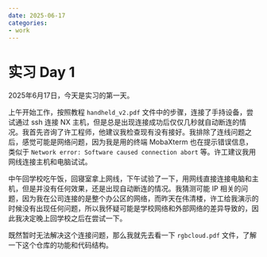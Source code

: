 ```yaml
---
date: 2025-06-17
categories:
- work
---
```


# 实习 Day 1

2025年6月17日，今天是实习的第一天。

上午开始工作，按照教程 `handheld_v2.pdf` 文件中的步骤，连接了手持设备，尝试通过 ssh 连接 NX 主机，但是总是出现连接成功后仅仅几秒就自动断连的情况。我首先咨询了许工程师，他建议我检查现有没有接好。我排除了连线问题之后，感觉可能是网络问题，因为我是用的终端 MobaXterm 也在提示错误信息，类似于 `Network error: Software caused connection abort` 等。许工建议我用网线连接主机和电脑试试。

中午回学校吃午饭，回寝室拿上网线，下午试验了一下，用网线直接连接电脑和主机，但是并没有任何效果，还是出现自动断连的情况。我猜测可能 IP 相关的问题，因为我在公司连接的是整个办公区的网络，而昨天在伟清楼，许工给我演示的时候没有出现任何问题，所以我怀疑可能是学校网络和外部网络的差异导致的，因此我决定晚上回学校之后在尝试一下。

既然暂时无法解决这个连接问题，那么我就先去看一下 `rgbcloud.pdf` 文件，了解一下这个仓库的功能和代码结构。
